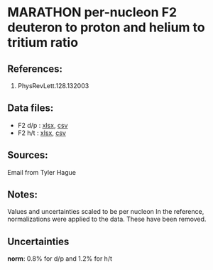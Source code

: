 # MARATHON per-nucleon F2 deuteron to proton and helium to tritium ratio

## References: 

1. PhysRevLett.128.132003

## Data files: 
  * F2 d/p     : [xlsx](../dataframe/10050.xlsx), [csv](../dataframe/csv/10050.csv)   
  * F2 h/t     : [xlsx](../dataframe/10051.xlsx), [csv](../dataframe/csv/10051.csv)   


## Sources:

Email from Tyler Hague

## Notes:
Values and uncertainties scaled to be per nucleon
In the reference, normalizations were applied to the data.  These have been removed.

## Uncertainties
__norm__: 0.8% for d/p and 1.2% for h/t
